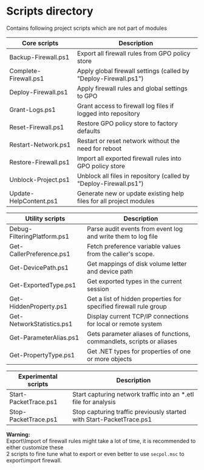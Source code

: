 
# Scripts directory

Contains following project scripts which are not part of modules

| Core scripts           | Description                                                             |
|------------------------|-------------------------------------------------------------------------|
| Backup-Firewall.ps1    | Export all firewall rules from GPO policy store
| Complete-Firewall.ps1  | Apply global firewall settings (called by "Deploy-Firewall.ps1")
| Deploy-Firewall.ps1    | Apply firewall rules and global settings to GPO
| Grant-Logs.ps1         | Grant access to firewall log files if logged into repository
| Reset-Firewall.ps1     | Restore GPO policy store to factory defaults
| Restart-Network.ps1    | Restart or reset network without the need for reboot
| Restore-Firewall.ps1   | Import all exported firewall rules into GPO policy store
| Unblock-Project.ps1    | Unblock all files in repository (called by "Deploy-Firewall.ps1")
| Update-HelpContent.ps1 | Generate new or update existing help files for all project modules

| Utility scripts             | Description
|-----------------------------|--------------------------------------------------------------------|
| Debug-FilteringPlatform.ps1 | Parse audit events from event log and write them to log file
| Get-CallerPreference.ps1    | Fetch preference variable values from the caller's scope.
| Get-DevicePath.ps1          | Get mappings of disk volume letter and device path
| Get-ExportedType.ps1        | Get exported types in the current session
| Get-HiddenProperty.ps1      | Get a list of hidden properties for specified firewall rule group
| Get-NetworkStatistics.ps1   | Display current TCP/IP connections for local or remote system
| Get-ParameterAlias.ps1      | Gets parameter aliases of functions, commandlets, scripts or aliases
| Get-PropertyType.ps1        | Get .NET types for properties of one or more objects

| Experimental scripts        | Description
|-----------------------------|--------------------------------------------------------------------|
| Start-PacketTrace.ps1       | Start capturing network traffic into an *.etl file for analysis
| Stop-PacketTrace.ps1        | Stop capturing traffic previously started with Start-PacketTrace.ps1

**Warning:**\
Export\Import of firewall rules might take a lot of time, it is recommended to either customize these\
2 scripts to fine tune what to export or even better to use `secpol.msc` to export\import firewall.
